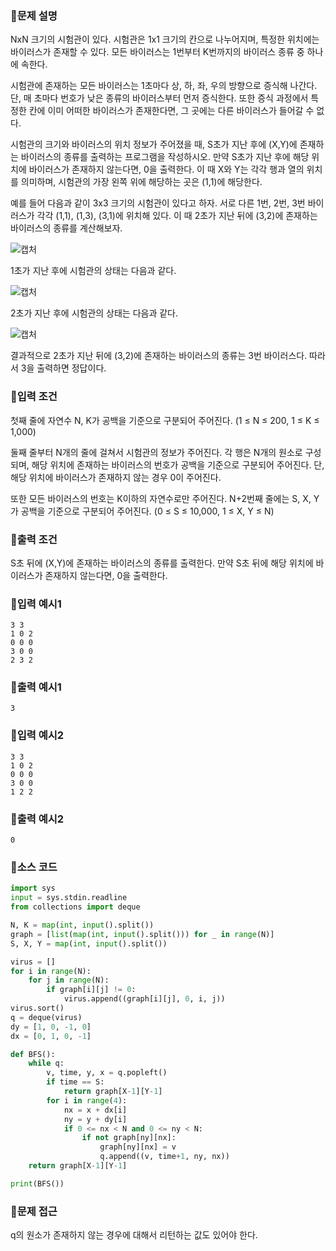 ### 📌문제 설명

NxN 크기의 시험관이 있다. 시험관은 1x1 크기의 칸으로 나누어지며, 특정한 위치에는 바이러스가 존재할 수 있다. 모든 바이러스는 1번부터 K번까지의 바이러스 종류 중 하나에 속한다.

시험관에 존재하는 모든 바이러스는 1초마다 상, 하, 좌, 우의 방향으로 증식해 나간다. 단, 매 초마다 번호가 낮은 종류의 바이러스부터 먼저 증식한다. 또한 증식 과정에서 특정한 칸에 이미 어떠한 바이러스가 존재한다면, 그 곳에는 다른 바이러스가 들어갈 수 없다.

시험관의 크기와 바이러스의 위치 정보가 주어졌을 때, S초가 지난 후에 (X,Y)에 존재하는 바이러스의 종류를 출력하는 프로그램을 작성하시오. 만약 S초가 지난 후에 해당 위치에 바이러스가 존재하지 않는다면, 0을 출력한다. 이 때 X와 Y는 각각 행과 열의 위치를 의미하며, 시험관의 가장 왼쪽 위에 해당하는 곳은 (1,1)에 해당한다.

예를 들어 다음과 같이 3x3 크기의 시험관이 있다고 하자. 서로 다른 1번, 2번, 3번 바이러스가 각각 (1,1), (1,3), (3,1)에 위치해 있다. 이 때 2초가 지난 뒤에 (3,2)에 존재하는 바이러스의 종류를 계산해보자.

![캡처](https://github.com/dnwls16071/TIL/assets/106802375/ab2f06d2-4eb6-4975-941b-675a08dc3471)

1초가 지난 후에 시험관의 상태는 다음과 같다.

![캡처](https://github.com/dnwls16071/TIL/assets/106802375/378d0c9f-2a5c-4be2-b658-5eaa6c1ca41c)

2초가 지난 후에 시험관의 상태는 다음과 같다.

![캡처](https://github.com/dnwls16071/TIL/assets/106802375/342b810e-0506-4ef6-91ff-cd8a50ae3af5)

결과적으로 2초가 지난 뒤에 (3,2)에 존재하는 바이러스의 종류는 3번 바이러스다. 따라서 3을 출력하면 정답이다.

### 📌입력 조건

첫째 줄에 자연수 N, K가 공백을 기준으로 구분되어 주어진다. (1 ≤ N ≤ 200, 1 ≤ K ≤ 1,000) 

둘째 줄부터 N개의 줄에 걸쳐서 시험관의 정보가 주어진다. 각 행은 N개의 원소로 구성되며, 해당 위치에 존재하는 바이러스의 번호가 공백을 기준으로 구분되어 주어진다. 단, 해당 위치에 바이러스가 존재하지 않는 경우 0이 주어진다.

또한 모든 바이러스의 번호는 K이하의 자연수로만 주어진다. N+2번째 줄에는 S, X, Y가 공백을 기준으로 구분되어 주어진다. (0 ≤ S ≤ 10,000, 1 ≤ X, Y ≤ N)

### 📌출력 조건

S초 뒤에 (X,Y)에 존재하는 바이러스의 종류를 출력한다. 만약 S초 뒤에 해당 위치에 바이러스가 존재하지 않는다면, 0을 출력한다.

### 📌입력 예시1

```
3 3
1 0 2
0 0 0
3 0 0
2 3 2
```

### 📌출력 예시1

```
3
```

### 📌입력 예시2

```
3 3
1 0 2
0 0 0
3 0 0
1 2 2
```

### 📌출력 예시2

```
0
```

### 📌소스 코드

```python
import sys
input = sys.stdin.readline
from collections import deque

N, K = map(int, input().split())
graph = [list(map(int, input().split())) for _ in range(N)]
S, X, Y = map(int, input().split())

virus = []
for i in range(N):
    for j in range(N):
        if graph[i][j] != 0:
            virus.append((graph[i][j], 0, i, j))
virus.sort()
q = deque(virus)
dy = [1, 0, -1, 0]
dx = [0, 1, 0, -1]

def BFS():
    while q:
        v, time, y, x = q.popleft()
        if time == S:
            return graph[X-1][Y-1]
        for i in range(4):
            nx = x + dx[i]
            ny = y + dy[i]
            if 0 <= nx < N and 0 <= ny < N:
                if not graph[ny][nx]:
                    graph[ny][nx] = v
                    q.append((v, time+1, ny, nx))
    return graph[X-1][Y-1]

print(BFS())
```

### 📌문제 접근

q의 원소가 존재하지 않는 경우에 대해서 리턴하는 값도 있어야 한다.
